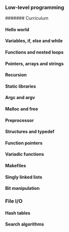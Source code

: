 ### Low-level programming 

####### Curriculum


#### Hello world

#### Variables, if, else and while


#### Functions and nested loops

#### Pointers, arrays and strings

#### Recursion

#### Static libraries

#### Argc and argv

#### Malloc and free


#### Preprocessor

#### Structures and typedef

#### Function pointers

#### Variadic functions

#### Makefiles

#### Singly linked lists

#### Bit manipulation

### File I/O

#### Hash tables

#### Search algorithms


